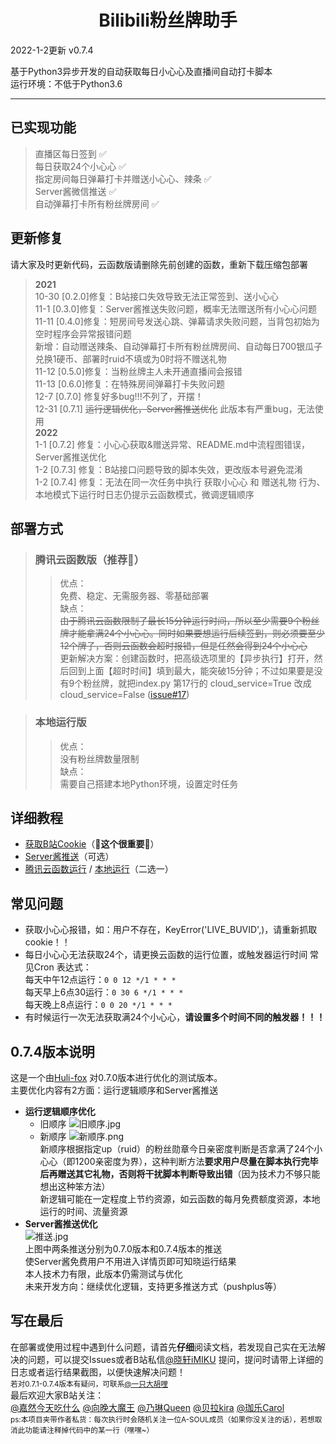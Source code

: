 <div align="center">

# **Bilibili粉丝牌助手**  

 </div>

2022-1-2更新  v0.7.4

基于Python3异步开发的自动获取每日小心心及直播间自动打卡脚本  
运行环境：不低于Python3.6  
***  

## 已实现功能  
> 直播区每日签到 ✅  
> 每日获取24个小心心 ✅  
> 指定房间每日弹幕打卡并赠送小心心、辣条 ✅  
> Server酱微信推送 ✅  
> 自动弹幕打卡所有粉丝牌房间 ✅   
## 更新修复  
请大家及时更新代码，云函数版请删除先前创建的函数，重新下载压缩包部署  
> **2021**  
> 10-30 [0.2.0]修复：B站接口失效导致无法正常签到、送小心心  
> 11-1  [0.3.0]修复：Server酱推送失败问题，概率无法赠送所有小心心问题  
> 11-11 [0.4.0]修复：短房间号发送心跳、弹幕请求失败问题，当背包初始为空时程序会异常报错问题  
新增：自动赠送辣条、自动弹幕打卡所有粉丝牌房间、自动每日700银瓜子兑换1硬币、部署时ruid不填或为0时将不赠送礼物  
> 11-12 [0.5.0]修复：当粉丝牌主人未开通直播间会报错  
> 11-13 [0.6.0]修复：在特殊房间弹幕打卡失败问题  
> 12-7 [0.7.0] 修复好多bug!!!不列了，开摆！  
> 12-31 [0.7.1] ~~运行逻辑优化，Server酱推送优化~~ 此版本有严重bug，无法使用  
> **2022**  
> 1-1 [0.7.2] 修复：小心心获取&赠送异常、README.md中流程图错误，Server酱推送优化  
> 1-2 [0.7.3] 修复：B站接口问题导致的脚本失效，更改版本号避免混淆  
> 1-2 [0.7.4] 修复：无法在同一次任务中执行 获取小心心 和 赠送礼物 行为、本地模式下运行时日志仍提示云函数模式，微调逻辑顺序
## 部署方式  
> ### 腾讯云函数版（**推荐🌟**）  
> >优点：  
免费、稳定、无需服务器、零基础部署  
缺点：  
~~由于腾讯云函数限制了最长15分钟运行时间，所以至少需要9个粉丝牌才能拿满24个小心心。同时如果要想运行后续签到，则必须要至少12个牌子，否则云函数会超时报错，但是任然会得到24个小心心~~  
>更新解决方案：创建函数时，把高级选项里的【异步执行】打开，然后回到上面【超时时间】填到最大，能突破15分钟；不过如果要是没有9个粉丝牌，就把index.py 第17行的 cloud_service=True 改成 cloud_service=False ([issue#17](https://github.com/XiaoMiku01/bili-live-heart/issues/17#issuecomment-1000831925))  

> ### 本地运行版  
> > 优点：  
没有粉丝牌数量限制  
缺点：  
需要自己搭建本地Python环境，设置定时任务  

## 详细教程  
- [获取B站Cookie](doc/bili.md)（**🌟这个很重要🌟**）  
- [Server酱推送](https://sct.ftqq.com/)（可选）  
- [腾讯云函数运行](doc/tencent_cloud.md) / [本地运行](doc/local.md)（二选一）  

## 常见问题   
- 获取小心心报错，如：用户不存在，KeyError('LIVE_BUVID',)，请重新抓取cookie！！  
- 每日小心心无法获取24个，请更换云函数的运行位置，或触发器运行时间 常见Cron 表达式：  
每天中午12点运行：`0 0 12 */1 * * *`  
每天早上6点30运行：`0 30 6 */1 * * *`  
每天晚上8点运行：`0 0 20 */1 * * *`  
- 有时候运行一次无法获取满24个小心心，**请设置多个时间不同的触发器！！！**  

## 0.7.4版本说明  
这是一个由[Huli-fox](https://github.com/Huli-fox) 对0.7.0版本进行优化的测试版本。    
主要优化内容有2方面：运行逻辑顺序和Server酱推送  
- **运行逻辑顺序优化**  
  - 旧顺序  ![旧顺序.jpg](https://s2.loli.net/2021/12/31/wvRB3JGYWEmCnou.jpg)  
  - 新顺序  ![新顺序.png](https://s2.loli.net/2022/01/01/7wedKYv9PC4NV6r.png)  
新顺序根据指定up（ruid）的粉丝勋章今日亲密度判断是否拿满了24个小心心（即1200亲密度为界），这种判断方法**要求用户尽量在脚本执行完毕后再赠送其它礼物，否则将干扰脚本判断导致出错**（因为技术力不够只能想出这种笨方法）  
新逻辑可能在一定程度上节约资源，如云函数的每月免费额度资源，本地运行的时间、流量资源  
- **Server酱推送优化**  
![推送.jpg](https://s2.loli.net/2022/01/01/XGNqVPecHE57y3R.jpg)  
上图中两条推送分别为0.7.0版本和0.7.4版本的推送  
使Server酱免费用户不用进入详情页即可知晓运行结果  
本人技术力有限，此版本仍需测试与优化  
未来开发方向：继续优化逻辑，支持更多推送方式（pushplus等）
## 写在最后
在部署或使用过程中遇到什么问题，请首先**仔细**阅读文档，若发现自己实在无法解决的问题，可以提交Issues或者B站私信[@晓轩iMIKU](https://space.bilibili.com/32957695) 提问，提问时请带上详细的日志或者运行结果截图，以便快速解决问题！  
<sub>若对0.7.1-0.7.4版本有疑问，可联系[@一只大胡哩](https://space.bilibili.com/266441262)</sub>  
最后欢迎大家B站关注：  
[@嘉然今天吃什么](https://space.bilibili.com/672328094/) [@向晚大魔王](https://space.bilibili.com/672346917/) [@乃琳Queen](https://space.bilibili.com/672342685/) [@贝拉kira](https://space.bilibili.com/672353429/) [@珈乐Carol](https://space.bilibili.com/351609538/)  
<sub>ps:本项目夹带作者私货：每次执行时会随机关注一位A-SOUL成员（如果你没关注的话），若想取消此功能请注释掉代码中的某一行（嘿嘿~）</sub>  
